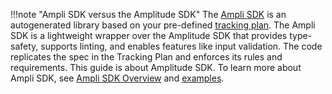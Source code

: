 !!!note "Ampli SDK versus the Amplitude SDK"
    The [Ampli SDK](https://www.docs.developers.amplitude.com/data/ampli-sdk-overview/) is an autogenerated library based on your pre-defined [tracking plan](https://developers.data.amplitude.com/what-is-a-tracking-plan). The Ampli SDK is a lightweight wrapper over the Amplitude SDK that provides type-safety, supports linting, and enables features like input validation. The code replicates the spec in the Tracking Plan and enforces its rules and requirements. This guide is about Amplitude SDK. To learn more about Ampli SDK, see [Ampli SDK Overview](https://www.docs.developers.amplitude.com/data/ampli-sdk-overview/) and [examples](https://github.com/amplitude/ampli-examples).